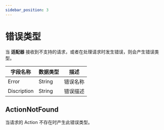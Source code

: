 ```yaml
---
sidebar_position: 3
---
```


# 错误类型

当 **适配器** 接收到不支持的请求，或者在处理请求时发生错误，则会产生错误类型。

| 字段名称  | 数据类型 |   描述   |
| --------- | -------- | -------- |
|   Error   |  String  | 错误名称 |
|Discription|  String  | 错误描述 |

## ActionNotFound

当请求的 Action 不存在时产生此错误类型。